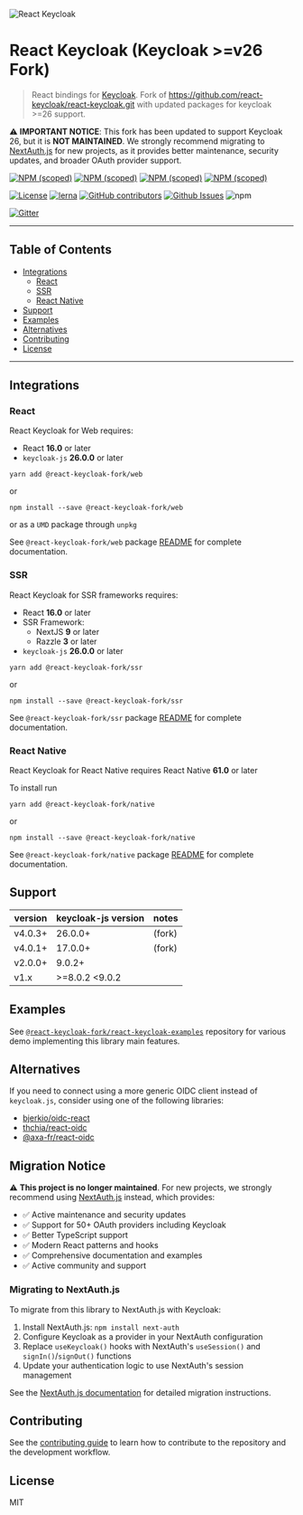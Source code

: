 ![React Keycloak](/art/react-keycloak-logo.png?raw=true 'React Keycloak Logo')

# React Keycloak (Keycloak >=v26 Fork) <!-- omit in toc -->

> React bindings for [Keycloak](https://www.keycloak.org/). Fork of https://github.com/react-keycloak/react-keycloak.git with updated packages for keycloak >=26 support.

⚠️ **IMPORTANT NOTICE**: This fork has been updated to support Keycloak 26, but it is **NOT MAINTAINED**. We strongly recommend migrating to [NextAuth.js](https://next-auth.js.org/) for new projects, as it provides better maintenance, security updates, and broader OAuth provider support.

[![NPM (scoped)](https://img.shields.io/npm/v/@react-keycloak-fork/core?label=npm%20%7C%20core)](https://www.npmjs.com/package/@react-keycloak-fork/core)
[![NPM (scoped)](https://img.shields.io/npm/v/@react-keycloak-fork/web?label=npm%20%7C%20web)](https://www.npmjs.com/package/@react-keycloak-fork/web)
[![NPM (scoped)](https://img.shields.io/npm/v/@react-keycloak-fork/ssr?label=npm%20%7C%20ssr)](https://www.npmjs.com/package/@react-keycloak-fork/ssr)
[![NPM (scoped)](https://img.shields.io/npm/v/@react-keycloak-fork/native?label=npm%20%7C%20native)](https://www.npmjs.com/package/@react-keycloak-fork/native)

[![License](https://img.shields.io/github/license/react-keycloak/react-keycloak.svg)](https://github.com/react-keycloak/react-keycloak-fork/blob/master/LICENSE.md)
[![lerna](https://img.shields.io/badge/maintained%20with-lerna-cc00ff.svg)](https://lerna.js.org/)
[![GitHub contributors](https://img.shields.io/github/contributors/react-keycloak/react-keycloak)](https://github.com/react-keycloak/react-keycloak-fork/graphs/contributors)
[![Github Issues](https://img.shields.io/github/issues/react-keycloak/react-keycloak.svg)](https://github.com/react-keycloak/react-keycloak/issues) ![npm](https://img.shields.io/npm/dm/@react-keycloak-fork/core)

[![Gitter](https://img.shields.io/gitter/room/react-keycloak/community)](https://gitter.im/react-keycloak/community)

---

## Table of Contents <!-- omit in toc -->

- [Integrations](#integrations)
  - [React](#react)
  - [SSR](#ssr)
  - [React Native](#react-native)
- [Support](#support)
- [Examples](#examples)
- [Alternatives](#alternatives)
- [Contributing](#contributing)
- [License](#license)

---

## Integrations

### React

React Keycloak for Web requires:

- React **16.0** or later
- `keycloak-js` **26.0.0** or later

```shell
yarn add @react-keycloak-fork/web
```

or

```shell
npm install --save @react-keycloak-fork/web
```

or as a `UMD` package through `unpkg`

See `@react-keycloak-fork/web` package [README](https://github.com/react-keycloak/react-keycloak/blob/master/packages/web/README.md) for complete documentation.

### SSR

React Keycloak for SSR frameworks requires:

- React **16.0** or later
- SSR Framework:
  - NextJS **9** or later
  - Razzle **3** or later
- `keycloak-js` **26.0.0** or later

```shell
yarn add @react-keycloak-fork/ssr
```

or

```shell
npm install --save @react-keycloak-fork/ssr
```

See `@react-keycloak-fork/ssr` package [README](https://github.com/react-keycloak/react-keycloak/blob/master/packages/ssr/README.md) for complete documentation.

### React Native

React Keycloak for React Native requires React Native **61.0** or later

To install run

```shell
yarn add @react-keycloak-fork/native
```

or

```shell
npm install --save @react-keycloak-fork/native
```

See `@react-keycloak-fork/native` package [README](https://github.com/react-keycloak/react-native-keycloak/blob/master/README.md) for complete documentation.

## Support

| version | keycloak-js version | notes  |
| ------- | ------------------- | ------ |
| v4.0.3+ | 26.0.0+             | (fork) |
| v4.0.1+ | 17.0.0+             | (fork) |
| v2.0.0+ | 9.0.2+              |
| v1.x    | >=8.0.2 <9.0.2      |

## Examples

See [`@react-keycloak-fork/react-keycloak-examples`](https://github.com/react-keycloak/react-keycloak-examples) repository for various demo implementing this library main features.

## Alternatives

If you need to connect using a more generic OIDC client instead of `keycloak.js`, consider using one of the following libraries:

- [bjerkio/oidc-react](https://github.com/bjerkio/oidc-react)
- [thchia/react-oidc](https://github.com/thchia/react-oidc)
- [@axa-fr/react-oidc](https://github.com/AxaGuilDEv/react-oidc)

## Migration Notice

⚠️ **This project is no longer maintained**. For new projects, we strongly recommend using [NextAuth.js](https://next-auth.js.org/) instead, which provides:

- ✅ Active maintenance and security updates
- ✅ Support for 50+ OAuth providers including Keycloak
- ✅ Better TypeScript support
- ✅ Modern React patterns and hooks
- ✅ Comprehensive documentation and examples
- ✅ Active community and support

### Migrating to NextAuth.js

To migrate from this library to NextAuth.js with Keycloak:

1. Install NextAuth.js: `npm install next-auth`
2. Configure Keycloak as a provider in your NextAuth configuration
3. Replace `useKeycloak()` hooks with NextAuth's `useSession()` and `signIn()`/`signOut()` functions
4. Update your authentication logic to use NextAuth's session management

See the [NextAuth.js documentation](https://next-auth.js.org/configuration/providers/keycloak) for detailed migration instructions.

## Contributing

See the [contributing guide](CONTRIBUTING.md) to learn how to contribute to the repository and the development workflow.

## License

MIT
